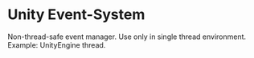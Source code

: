 # Unity Event-System
Non-thread-safe event manager. Use only in single thread environment. Example: UnityEngine thread.
